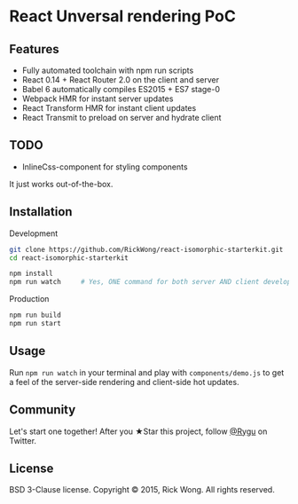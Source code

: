# React Unversal rendering PoC

## Features

- Fully automated toolchain with npm run scripts
- React 0.14 + React Router 2.0 on the client and server
- Babel 6 automatically compiles ES2015 + ES7 stage-0
- Webpack HMR for instant server updates
- React Transform HMR for instant client updates
- React Transmit to preload on server and hydrate client

## TODO
- InlineCss-component for styling components

It just works out-of-the-box.

## Installation

Development

```bash
git clone https://github.com/RickWong/react-isomorphic-starterkit.git
cd react-isomorphic-starterkit

npm install
npm run watch     # Yes, ONE command for both server AND client development!
```

Production

```bash
npm run build
npm run start
```

## Usage

Run `npm run watch` in your terminal and play with `components/demo.js` to get a feel of
the server-side rendering and client-side hot updates.

## Community

Let's start one together! After you ★Star this project, follow [@Rygu](https://twitter.com/rygu)
on Twitter.

## License

BSD 3-Clause license. Copyright © 2015, Rick Wong. All rights reserved.
